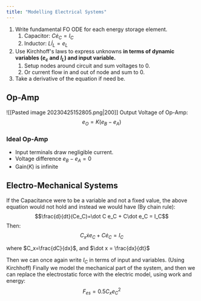 ```yaml
---
title: "Modelling Electrical Systems"
---
```

1. Write fundamental FO ODE for each energy storage element.
	1. Capacitor: $C\dot e_C=I_C$
	2. Inductor: $L\dot I_L = e_L$
2. Use Kirchhoff's laws to express unknowns **in terms of dynamic variables ($e_c$ and $I_L$) and input variable.**
	1. Setup nodes around circuit and sum voltages to 0.
	2. Or current flow in and out of node and sum to 0.
3. Take a derivative of the equation if need be.

## Op-Amp
![[Pasted image 20230425152805.png|200]]
Output Voltage of Op-Amp: $$e_O=K(e_B-e_A)$$

### Ideal Op-Amp
- Input terminals draw negligible current.
- Voltage difference $e_B-e_A=0$
- Gain($K$) is infinite

## Electro-Mechanical Systems
If the Capacitance were to be a variable and not a fixed value, the above equation would not hold and instead we would have (By chain rule):
$$\frac{d}{dt}(Ce_C)=\dot C e_C + C\dot e_C = I_C$$
Then:
$$C_x \dot x e_C + C \dot e_C = I_C$$

where $C_x=\frac{dC}{dx}$, and $\dot x = \frac{dx}{dt}$

Then we can once again write $I_C$ in terms of input and variables. (Using Kirchhoff)
Finally we model the mechanical part of the system, and then we can replace the electrostatic force with the electric model, using work and energy:
$$F_{es}=0.5C_xe^2_C$$
